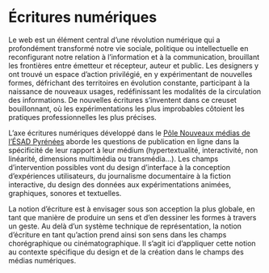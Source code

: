

# Écritures numériques

Le web est un élément central d’une révolution numérique qui a profondément transformé notre vie sociale, politique ou intellectuelle en reconfigurant notre relation à l’information et à la communication, brouillant les frontières entre émetteur et récepteur, auteur et public. Les designers y ont trouvé un espace d’action privilégié, en y expérimentant de nouvelles formes, défrichant des territoires en évolution constante, participant à la naissance de nouveaux usages, redéfinissant les modalités de la circulation des informations.  De nouvelles écritures s’inventent dans ce creuset bouillonnant, où les expérimentations les plus improbables côtoient les pratiques professionnelles les plus précises.

L’axe écritures numériques développé dans le [Pôle Nouveaux médias de l’ÉSAD Pyrénées](https://nm.esad-pyrenees.fr/programme) aborde les questions de publication en ligne dans la spécificité de leur rapport à leur médium (hypertextualité, interactivité, non linéarité, dimensions multimédia ou transmédia…). Les champs d’intervention possibles vont du design d’interface à la conception d’expériences utilisateurs, du journalisme documentaire à la fiction interactive, du design des données aux expérimentations animées, graphiques, sonores et textuelles.

La notion d’écriture est à envisager sous son acception la plus globale, en tant que manière de produire un sens et d’en dessiner les formes à travers un geste. Au delà d’un système technique de représentation, la notion d’écriture en tant qu’action prend ainsi son sens dans les champs chorégraphique ou cinématographique. Il s’agit ici d’appliquer cette notion au contexte spécifique du design et de la création dans le champs des médias numériques. 